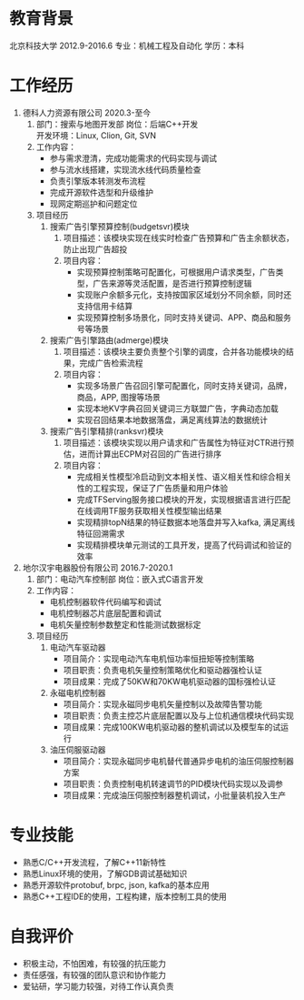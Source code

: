# 教育背景
北京科技大学  2012.9-2016.6  专业：机械工程及自动化   学历：本科
# 工作经历
1. 德科人力资源有限公司 2020.3-至今
    1. 部门：搜索与地图开发部 岗位：后端C++开发  
       开发环境：Linux, Clion, Git, SVN
    2. 工作内容：
        + 参与需求澄清，完成功能需求的代码实现与调试
        + 参与流水线搭建，实现流水线代码质量检查
        + 负责引擎版本转测发布流程
        + 完成开源软件选型和升级维护
        + 现网定期巡护和问题定位
    3. 项目经历
        1. 搜索广告引擎预算控制(budgetsvr)模块
            1. 项目描述：该模块实现在线实时检查广告预算和广告主余额状态，防止出现广告超投
            2. 项目内容：
                + 实现预算控制策略可配置化，可根据用户请求类型，广告类型，广告来源等灵活配置，是否进行预算控制逻辑
                + 实现账户余额多元化，支持按国家区域划分不同余额，同时还支持信用卡结算
                + 实现预算控制多场景化，同时支持关键词、APP、商品和服务号等场景
        2. 搜索广告引擎路由(admerge)模块
            1. 项目描述：该模块主要负责整个引擎的调度，合并各功能模块的结果，完成广告检索流程
            2. 项目内容：
                + 实现多场景广告召回引擎可配置化，同时支持关键词，品牌，商品，APP, 图搜等场景
                + 实现本地KV字典召回关键词三方联盟广告，字典动态加载
                + 实现召回结果本地数据落盘，满足离线算法的数据统计
        3. 搜索广告引擎精排(ranksvr)模块
            1. 项目描述：该模块实现以用户请求和广告属性为特征对CTR进行预估，进而计算出ECPM对召回的广告进行排序
            2. 项目内容：
                + 完成相关性模型冷启动到文本相关性、语义相关性和综合相关性的工程实现，保证了广告质量和用户体验
                + 完成TFServing服务接口模块的开发，实现根据语言进行匹配在线调用TF服务获取相关性模型输出结果
                + 实现精排topN结果的特征数据本地落盘并写入kafka, 满足离线特征回溯需求
                + 实现精排模块单元测试的工具开发，提高了代码调试和验证的效率
2. 地尔汉宇电器股份有限公司 2016.7-2020.1
    1. 部门：电动汽车控制部  岗位：嵌入式C语言开发
    2. 工作内容：
        + 电机控制器软件代码编写和调试
        + 电机控制器芯片底层配置和调试
        + 电机矢量控制参数整定和性能测试数据标定
    3. 项目经历
        1. 电动汽车驱动器
            + 项目简介：实现电动汽车电机恒功率恒扭矩等控制策略
            + 项目职责：负责电机矢量控制策略优化和驱动器强检认证
            + 项目成果：完成了50KW和70KW电机驱动器的国标强检认证
        2. 永磁电机控制器
            + 项目简介：实现永磁同步电机矢量控制以及故障告警功能
            + 项目职责：负责主控芯片底层配置以及与上位机通信模块代码实现
            + 项目成果：完成100KW电机驱动器的整机调试以及模型车的试运行
        3. 油压伺服驱动器
            + 项目简介：实现永磁同步电机替代普通异步电机的油压伺服控制器方案
            + 项目职责：负责控制电机转速调节的PID模块代码实现以及调参
            + 项目成果：完成油压伺服控制器整机调试，小批量装机投入生产
# 专业技能
+ 熟悉C/C++开发流程，了解C++11新特性
+ 熟悉Linux环境的使用，了解GDB调试基础知识
+ 熟悉开源软件protobuf, brpc, json, kafka的基本应用
+ 熟悉C++工程IDE的使用，工程构建，版本控制工具的使用
# 自我评价
+ 积极主动，不怕困难，有较强的抗压能力
+ 责任感强，有较强的团队意识和协作能力
+ 爱钻研，学习能力较强，对待工作认真负责
